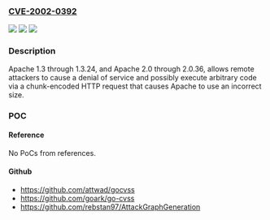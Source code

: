 ### [CVE-2002-0392](https://cve.mitre.org/cgi-bin/cvename.cgi?name=CVE-2002-0392)
![](https://img.shields.io/static/v1?label=Product&message=n%2Fa&color=blue)
![](https://img.shields.io/static/v1?label=Version&message=n%2Fa&color=blue)
![](https://img.shields.io/static/v1?label=Vulnerability&message=n%2Fa&color=brighgreen)

### Description

Apache 1.3 through 1.3.24, and Apache 2.0 through 2.0.36, allows remote attackers to cause a denial of service and possibly execute arbitrary code via a chunk-encoded HTTP request that causes Apache to use an incorrect size.

### POC

#### Reference
No PoCs from references.

#### Github
- https://github.com/attwad/gocvss
- https://github.com/goark/go-cvss
- https://github.com/rebstan97/AttackGraphGeneration

